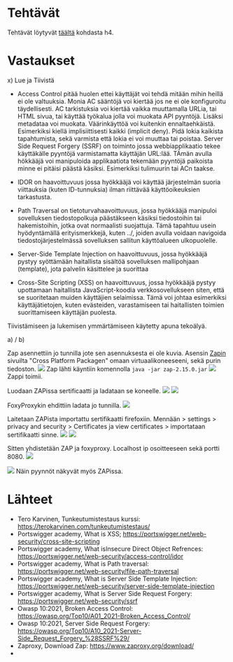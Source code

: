 # Tehtävät

Tehtävät löytyvät [täältä](https://terokarvinen.com/tunkeutumistestaus/) kohdasta h4.

# Vastaukset

x) Lue ja Tiivistä

- Access Control pitää huolen ettei käyttäjät voi tehdä mitään mihin heillä ei ole valtuuksia. Monia AC sääntöjä voi kiertää jos ne ei ole konfiguroitu täydellisesti. AC tarkistuksia voi kiertää vaikka muuttamalla URLia, tai HTML sivua, tai käyttää työkalua jolla voi muokata API pyyntöjä. Lisäksi metadataa voi muokata.
  Väärinkäyttöä voi kuitenkin ennaltaehkäistä. Esimerkiksi kiellä implisiittisesti kaikki (implicit deny). Pidä lokia kaikista tapahtumista, sekä varmista että lokia ei voi muuttaa tai poistaa. Server Side Request Forgery (SSRF) on toiminto jossa webbiapplikaatio tekee käyttäkälle pyyntöjä varmistamatta käyttäjän URL:lää. TÄmän avulla hökkääjä voi manipuloida applikaatiota tekemään pyyntöjä paikoista minne ei pitäisi päästä käsiksi. Esimerkiksi tulimuurin tai ACn taakse.

- IDOR on haavoittuvuus jossa hyökkääjä voi käyttää järjestelmän suoria viittauksia (kuten ID-tunnuksia) ilman riittävää käyttöoikeuksien tarkastusta.
- Path Traversal on tietoturvahaavoittuvuus, jossa hyökkääjä manipuloi sovelluksen tiedostopolkuja päästäkseen käsiksi tiedostoihin tai hakemistoihin, jotka ovat normaalisti suojattuja. Tämä tapahtuu usein hyödyntämällä erityismerkkejä, kuten ../, joiden avulla voidaan navigoida tiedostojärjestelmässä sovelluksen sallitun käyttöalueen ulkopuolelle.
- Server-Side Template Injection on haavoittuvuus, jossa hyökkääjä pystyy syöttämään haitallista sisältöä sovelluksen mallipohjaan (template), jota palvelin käsittelee ja suorittaa
- Cross-Site Scripting (XSS) on haavoittuvuus, jossa hyökkääjä pystyy upottamaan haitallista JavaScript-koodia verkkosovellukseen siten, että se suoritetaan muiden käyttäjien selaimissa. Tämä voi johtaa esimerkiksi käyttäjätietojen, kuten evästeiden, varastamiseen tai haitallisten toimien suorittamiseen käyttäjän puolesta.

Tiivistämiseen ja lukemisen ymmärtämiseen käytetty apuna tekoälyä.


a) / b)

 Zap asennettiin jo tunnilla jote sen asennuksesta ei ole kuvia. Asensin [Zapin](https://www.zaproxy.org/download/) sivuilta "Cross Platform Packagen" omaan virtuaalikoneeseeni, sekä purin tiedoston. 
![](https://github.com/user-attachments/assets/e61892b7-6c77-4458-ae4e-fba55c211e03)
Zap lähti käyntiin komennolla `java -jar zap-2.15.0.jar`
![](https://github.com/user-attachments/assets/139c3699-2ea3-4f6d-8b8c-dbb59ba75d13)
Zappi toimii.

Luodaan ZAPissa sertificaatti ja ladataan se koneelle.
![](https://github.com/user-attachments/assets/221fc053-c7a4-4211-b12e-d52e2c38167d)
![](https://github.com/user-attachments/assets/43ad774d-c4fa-4dfc-9d85-bc8dd156b483)

FoxyProxykin ehdittiin ladata jo tunnilla.
![](https://github.com/user-attachments/assets/1af776b4-840d-414a-a336-665b9b121eed)

Laitetaan ZAPista importattu sertifikaatti firefoxiin. Mennään > settings > privacy and security > Certificates ja view certificates > importataan sertifikaatti sinne.
![](https://github.com/user-attachments/assets/514e1625-faad-4ec4-aec3-c2e1e80e98ce)
![](https://github.com/user-attachments/assets/38d10e82-ac56-4a23-b138-4a3d42759caa)

Sitten yhdistetään ZAP ja foxyproxy. Localhost ip osoitteeseen sekä portti 8080.
![](https://github.com/user-attachments/assets/8c663471-fcb7-41ce-9d9f-d525f7784a8e)

![](https://github.com/user-attachments/assets/3885d1df-9c8f-42d9-b152-fd13157e9ac0)
Näin pyynnöt näkyvät myös ZAPissa.








 



# Lähteet
- Tero Karvinen, Tunkeutumistestaus kurssi: https://terokarvinen.com/tunkeutumistestaus/
- Portswigger academy, What is XSS; https://portswigger.net/web-security/cross-site-scripting
- Portswigger academy, What isInsecure Direct Object Refrences: https://portswigger.net/web-security/access-control/idor
- Portswigger academy, What is Path traversal: https://portswigger.net/web-security/file-path-traversal
- Portswigger academy, What is Server Side Template Injection: https://portswigger.net/web-security/server-side-template-injection
- Portswigger academy, What is Server Side Request Forgery: https://portswigger.net/web-security/ssrf
- Owasp 10:2021, Broken Access Control: https://owasp.org/Top10/A01_2021-Broken_Access_Control/
- Owasp 10:2021, Server Side Request Forgery: https://owasp.org/Top10/A10_2021-Server-Side_Request_Forgery_%28SSRF%29/
- Zaproxy, Download Zap: https://www.zaproxy.org/download/
- 
